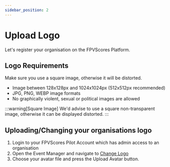 ```yaml
---
sidebar_position: 2
---
```


# Upload Logo
Let's register your organisation on the FPVScores Platform.

## Logo Requirements
Make sure you use a square image, otherwise it will be distorted.
* Image between 128x128px and 1024x1024px (512x512px recommended)
* JPG, PNG, WEBP image formats
* No graphically violent, sexual or political images are allowed

:::warning[Square Image]
We'd advise to use a square non-transparent image, otherwise it can be displayed distorted.
:::

## Uploading/Changing your organisations logo
1. Login to your FPVScores Pilot Account which has admin access to an organisation
2. Open the Event Manager and navigate to [Change Logo](https://fpvscores.com/event-manager/change-logo)
3. Choose your avatar file and press the Upload Avatar button.
